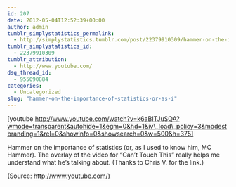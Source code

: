 ```yaml
---
id: 207
date: 2012-05-04T12:52:39+00:00
author: admin
tumblr_simplystatistics_permalink:
  - http://simplystatistics.tumblr.com/post/22379910309/hammer-on-the-importance-of-statistics-or-as-i
tumblr_simplystatistics_id:
  - 22379910309
tumblr_attribution:
  - http://www.youtube.com/
dsq_thread_id:
  - 955090884
categories:
  - Uncategorized
slug: "hammer-on-the-importance-of-statistics-or-as-i"
---
```

[youtube http://www.youtube.com/watch?v=k6aBITJuSQA?wmode=transparent&autohide=1&egm=0&hd=1&iv\_load\_policy=3&modestbranding=1&rel=0&showinfo=0&showsearch=0&w=500&h=375]

Hammer on the importance of statistics (or, as I used to know him, MC Hammer). The overlay of the video for &#8220;Can&#8217;t Touch This&#8221; really helps me understand what he&#8217;s talking about. (Thanks to Chris V. for the link.)

<div class="attribution">
  (<span>Source:</span> <a href="http://www.youtube.com/">http://www.youtube.com/</a>)
</div>
